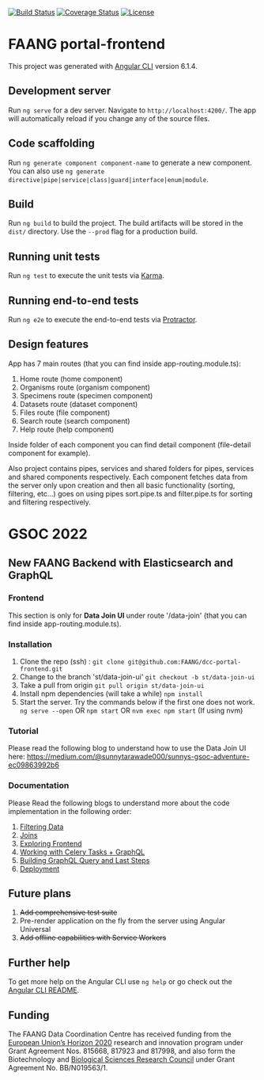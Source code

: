 [![Build Status](https://travis-ci.org/FAANG/dcc-portal-frontend.svg?branch=master)](https://travis-ci.org/FAANG/dcc-portal-frontend)
[![Coverage Status](https://coveralls.io/repos/github/FAANG/dcc-portal-frontend/badge.svg?branch=master)](https://coveralls.io/github/FAANG/dcc-portal-frontend?branch=master)
[![License](https://img.shields.io/badge/License-Apache%202.0-blue.svg)](https://opensource.org/licenses/Apache-2.0)

# FAANG portal-frontend

This project was generated with [Angular CLI](https://github.com/angular/angular-cli) version 6.1.4.

## Development server

Run `ng serve` for a dev server. Navigate to `http://localhost:4200/`. The app will automatically reload if you change any of the source files.

## Code scaffolding

Run `ng generate component component-name` to generate a new component. You can also use `ng generate directive|pipe|service|class|guard|interface|enum|module`.

## Build

Run `ng build` to build the project. The build artifacts will be stored in the `dist/` directory. Use the `--prod` flag for a production build.

## Running unit tests

Run `ng test` to execute the unit tests via [Karma](https://karma-runner.github.io).

## Running end-to-end tests

Run `ng e2e` to execute the end-to-end tests via [Protractor](http://www.protractortest.org/).

## Design features
App has 7 main routes (that you can find inside app-routing.module.ts):
1. Home route (home component)
2. Organisms route (organism component)
3. Specimens route (specimen component)
4. Datasets route (dataset component)
5. Files route (file component)
6. Search route (search component)
7. Help route (help component)

Inside folder of each component you can find detail component (file-detail component for example).

Also project contains pipes, services and shared folders for pipes, services and shared components respectively.
Each component fetches data from the server only upon creation and then all basic functionality (sorting, filtering, etc...) goes on using pipes
sort.pipe.ts and filter.pipe.ts for sorting and filtering respectively.

# GSOC 2022 
## New FAANG Backend with Elasticsearch and GraphQL

### Frontend

This section is only for **Data Join UI** under route '/data-join' (that you can find inside app-routing.module.ts).
### Installation

1. Clone the repo (ssh) : 
```git clone git@github.com:FAANG/dcc-portal-frontend.git```
2. Change to the branch 'st/data-join-ui'
```git checkout -b st/data-join-ui```
3. Take a pull from origin
```git pull origin st/data-join-ui```
4. Install npm dependencies (will take a while)
```npm install```
5. Start the server. Try the commands below if the first one does not work.
```ng serve --open```
OR
```npm start```
OR
```nvm exec npm start``` (If using nvm)

### Tutorial

Please read the following blog to understand how to use the Data Join UI here: https://medium.com/@sunnytarawade000/sunnys-gsoc-adventure-ec09863992b6

### Documentation

Please Read the following blogs to understand more about the code implementation in the following order:

1. [Filtering Data](https://medium.com/@sunnytarawade000/sunnys-gsoc-adventure-299947f6cd01)
2. [Joins](https://medium.com/@sunnytarawade000/sunnys-gsoc-adventure-102d6ac164e0)
3. [Exploring Frontend](https://medium.com/@sunnytarawade000/sunnys-gsoc-adventure-b8dfb29e22b5)
3. [Working with Celery Tasks + GraphQL](https://medium.com/@sunnytarawade000/sunnys-gsoc-adventure-db0550723fb9)
4. [Building GraphQL Query and Last Steps](https://medium.com/@sunnytarawade000/sunnys-gsoc-adventure-57e59c512813)
5. [Deployment](https://medium.com/@sunnytarawade000/sunnys-gsoc-adventure-63853c7e4b54)


## Future plans
1. ~~Add comprehensive test suite~~
2. Pre-render application on the fly from the server using Angular Universal
2. ~~Add offline capabilities with Service Workers~~

## Further help

To get more help on the Angular CLI use `ng help` or go check out the [Angular CLI README](https://github.com/angular/angular-cli/blob/master/README.md).

## Funding
The FAANG Data Coordination Centre has received funding from the [European Union’s Horizon 2020](https://ec.europa.eu/programmes/horizon2020/) research and innovation program under 
Grant Agreement Nos. 815668, 817923 and 817998, and also form the Biotechnology and [Biological Sciences Research Council](https://bbsrc.ukri.org/) under Grant Agreement No. BB/N019563/1.
